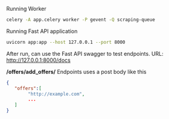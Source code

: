 
Running Worker
``` bash
celery -A app.celery worker -P gevent -Q scraping-queue
```

Running Fast API application
``` bash
uvicorn app:app --host 127.0.0.1 --port 8000
```

After run, can use the Fast API swagger to test endpoints. URL: http://127.0.0.1:8000/docs

**/offers/add_offers/** Endpoints uses a post body like this

``` json
{
   "offers":[
        "http://example.com",
        ...
   ]
}
```